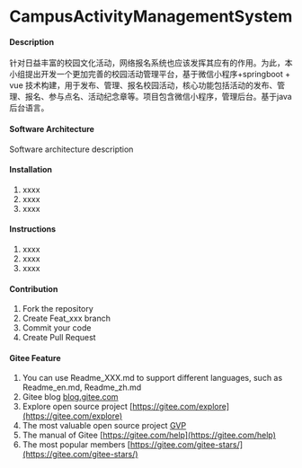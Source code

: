 # CampusActivityManagementSystem

#### Description
针对日益丰富的校园文化活动，网络报名系统也应该发挥其应有的作用。为此，本小组提出开发一个更加完善的校园活动管理平台，基于微信小程序+springboot + vue 技术构建，用于发布、管理、报名校园活动，核心功能包括活动的发布、管理、报名、参与点名、活动纪念章等。项目包含微信小程序，管理后台。基于java后台语言。

#### Software Architecture
Software architecture description

#### Installation

1.  xxxx
2.  xxxx
3.  xxxx

#### Instructions

1.  xxxx
2.  xxxx
3.  xxxx

#### Contribution

1.  Fork the repository
2.  Create Feat_xxx branch
3.  Commit your code
4.  Create Pull Request


#### Gitee Feature

1.  You can use Readme\_XXX.md to support different languages, such as Readme\_en.md, Readme\_zh.md
2.  Gitee blog [blog.gitee.com](https://blog.gitee.com)
3.  Explore open source project [https://gitee.com/explore](https://gitee.com/explore)
4.  The most valuable open source project [GVP](https://gitee.com/gvp)
5.  The manual of Gitee [https://gitee.com/help](https://gitee.com/help)
6.  The most popular members  [https://gitee.com/gitee-stars/](https://gitee.com/gitee-stars/)
